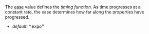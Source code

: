 The [ease](/docs/concepts/#ease) value defines the _timing function_. As time progresses at a constant rate, the ease determines how far along the properties have progressed.

* _default:_ <samp class="string">“expo”</samp>